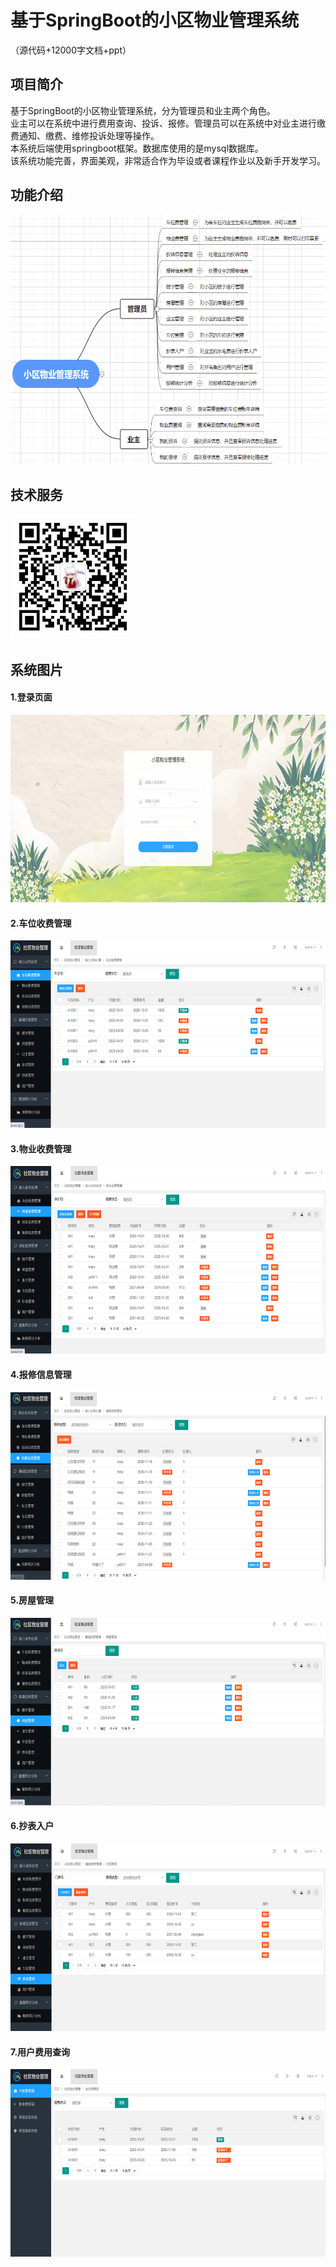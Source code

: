 # 基于SpringBoot的小区物业管理系统<br>

（源代码+12000字文档+ppt）

## 项目简介

基于SpringBoot的小区物业管理系统，分为管理员和业主两个角色。<br>
业主可以在系统中进行费用查询、投诉、报修。管理员可以在系统中对业主进行缴费通知、缴费、维修投诉处理等操作。<br>
本系统后端使用springboot框架。数据库使用的是mysql数据库。<br>
该系统功能完善，界面美观，非常适合作为毕设或者课程作业以及新手开发学习。<br>

## 功能介绍
<img src="./images/gn.jpg" width="600" height="400" /><br>

## 技术服务
<img src="./images/my.jpg" width="200" height="200" />

## 系统图片
#### 1.登录页面
<img src="./images/1.jpg" width="600" height="300" /><br>
#### 2.车位收费管理
<img src="./images/2.jpg" width="600" height="300" /><br>
#### 3.物业收费管理
<img src="./images/3.jpg" width="600" height="300" /><br>
#### 4.报修信息管理
<img src="./images/4.jpg" width="600" height="300" /><br>
#### 5.房屋管理
<img src="./images/5.jpg" width="600" height="300" /><br>
#### 6.抄表入户
<img src="./images/6.jpg" width="600" height="300" /><br>
#### 7.用户费用查询
<img src="./images/7.jpg" width="600" height="300" /><br>
